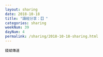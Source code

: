 ```yaml
---
layout: sharing
date: 2018-10-18
title: "讀經分享：【】"
categories: sharing
weekNum: 39
dayNum: 4
permalink: /sharing/2018-10-18-sharing.html
---
```



`錢斌傳道`
